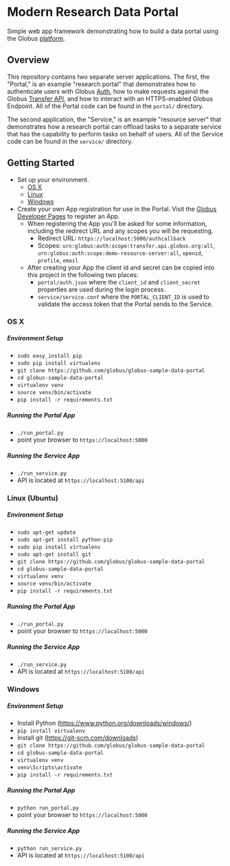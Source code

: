 # Modern Research Data Portal
Simple web app framework demonstrating how to build a data portal using
the Globus [platform](https://www.globus.org/platform).

## Overview
This repository contains two separate server applications. The first, the "Portal," is an example "research portal"
that demonstrates how to authenticate users with Globus [Auth](https://docs.globus.org/api/auth/), how to make requests against the Globus [Transfer API](https://docs.globus.org/api/transfer/), and how to interact with an HTTPS-enabled Globus Endpoint. All of the Portal code can be found in the `portal/` directory.

The second application, the "Service," is an example "resource server" that demonstrates how a research portal can offload tasks to a separate service that has the capability to perform tasks on behalf of users. All of the Service code can be found in the `service/` directory.

## Getting Started
* Set up your environment.
    * [OS X](#os-x)
    * [Linux](#linux-ubuntu)
    * [Windows](#windows)
* Create your own App registration for use in the Portal. Visit the [Globus Developer Pages](https://developers.globus.org) to register an App.
    * When registering the App you'll be asked for some information, including the redirect URL and any scopes you will be requesting.
        * Redirect URL: `https://localhost:5000/authcallback`
        * Scopes: `urn:globus:auth:scope:transfer.api.globus.org:all`, `urn:globus:auth:scope:demo-resource-server:all`, `openid`, `profile`, `email`
    * After creating your App the client id and secret can be copied into this project in the following two places:
        * `portal/auth.json` where the `client_id` and `client_secret` properties are used during the login process.
        * `service/service.conf` where the `PORTAL_CLIENT_ID` is used to validate the access token that the Portal sends to the Service.

### OS X

##### Environment Setup

* `sudo easy_install pip`
* `sudo pip install virtualenv`
* `git clone https://github.com/globus/globus-sample-data-portal`
* `cd globus-sample-data-portal`
* `virtualenv venv`
* `source venv/bin/activate`
* `pip install -r requirements.txt`

##### Running the Portal App

* `./run_portal.py`
* point your browser to `https://localhost:5000`

##### Running the Service App

* `./run_service.py`
* API is located at `https://localhost:5100/api`

### Linux (Ubuntu)

##### Environment Setup

* `sudo apt-get update`
* `sudo apt-get install python-pip`
* `sudo pip install virtualenv`
* `sudo apt-get install git`
* `git clone https://github.com/globus/globus-sample-data-portal`
* `cd globus-sample-data-portal`
* `virtualenv venv`
* `source venv/bin/activate`
* `pip install -r requirements.txt`

##### Running the Portal App

* `./run_portal.py`
* point your browser to `https://localhost:5000`

##### Running the Service App

* `./run_service.py`
* API is located at `https://localhost:5100/api`

### Windows

##### Environment Setup

* Install Python (<https://www.python.org/downloads/windows/>)
* `pip install virtualenv`
* Install git (<https://git-scm.com/downloads>)
* `git clone https://github.com/globus/globus-sample-data-portal`
* `cd globus-sample-data-portal`
* `virtualenv venv`
* `venv\Scripts\activate`
* `pip install -r requirements.txt`

##### Running the Portal App

* `python run_portal.py`
* point your browser to `https://localhost:5000`

##### Running the Service App

* `python run_service.py`
* API is located at `https://localhost:5100/api`
